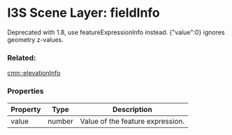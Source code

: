 # I3S Scene Layer: fieldInfo

Deprecated with 1.8, use featureExpressionInfo instead. {"value":0} ignores geometry z-values.

### Related:

[cmn::elevationInfo](elevationInfo.cmn.md)
### Properties

| Property | Type | Description |
| --- | --- | --- |
| value | number | Value of the feature expression. |

